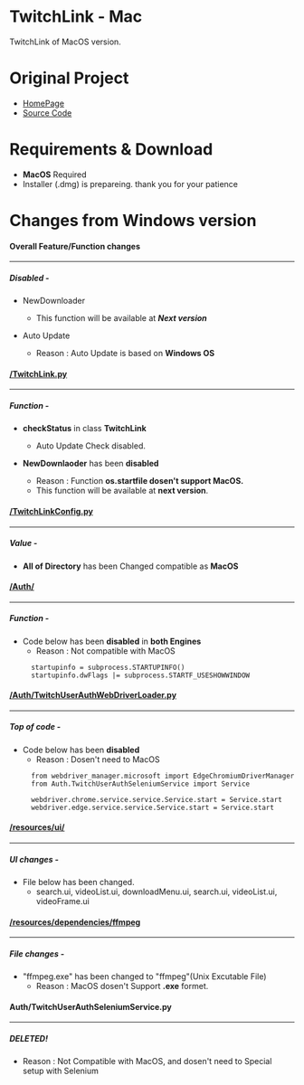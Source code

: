 # TwitchLink - Mac
TwitchLink of MacOS version.


# Original Project
- [HomePage](https://twitchlink.github.io)
- [Source Code](https://github.com/devhotteok/TwitchLink)


# Requirements & Download

- **MacOS** Required
- Installer (.dmg) is prepareing. thank you for your patience


# Changes from Windows version

#### Overall Feature/Function changes
***
##### Disabled -

- NewDownloader
    - This function will be available at ***Next version***
  
- Auto Update
    - Reason : Auto Update is based on **Windows OS**  




#### [/TwitchLink.py](https://github.com/Leatherback-Azi/TwitchLink-MacOS/blob/main/TwitchLink.py)
***
##### Function -

- **checkStatus** in class **TwitchLink**

    - Auto Update Check disabled.

- **NewDownlaoder** has been **disabled**

    - Reason : Function **os.startfile dosen't support MacOS.**
    - This function will be available at **next version**.
   
   
#### [/TwitchLinkConfig.py](https://github.com/Leatherback-Azi/TwitchLink-MacOS/blob/main/TwitchLinkConfig.py) 
***
##### Value -

* **All of Directory** has been Changed compatible as **MacOS**

#### [/Auth/](https://github.com/Leatherback-Azi/TwitchLink-MacOS/tree/main/Auth)
***
##### Function -

- Code below has been **disabled** in **both Engines**
    - Reason : Not compatible with MacOS
    <pre><code>  startupinfo = subprocess.STARTUPINFO()
    startupinfo.dwFlags |= subprocess.STARTF_USESHOWWINDOW    </code></pre>


#### [/Auth/TwitchUserAuthWebDriverLoader.py](https://github.com/Leatherback-Azi/TwitchLink-MacOS/blob/main/Auth/TwitchUserAuthWebDriverLoader.py)
***
##### Top of code -

- Code below has been **disabled**
    - Reason : Dosen't need to MacOS
    <pre><code>  from webdriver_manager.microsoft import EdgeChromiumDriverManager
    from Auth.TwitchUserAuthSeleniumService import Service

    webdriver.chrome.service.service.Service.start = Service.start
    webdriver.edge.service.service.Service.start = Service.start  </code></pre>
    
    
#### [/resources/ui/](https://github.com/Leatherback-Azi/TwitchLink-MacOS/tree/main/resources/ui)
***
##### UI changes -

- File below has been changed.
    - search.ui, videoList.ui, downloadMenu.ui, search.ui, videoList.ui, videoFrame.ui


#### [/resources/dependencies/ffmpeg](https://github.com/Leatherback-Azi/TwitchLink-MacOS/blob/main/resources/dependencies/ffmpeg)
***
##### File changes -
- "ffmpeg.exe" has been changed to "ffmpeg"(Unix Excutable File)
    - Reason : MacOS dosen't Support **.exe** formet.
    
    
#### Auth/TwitchUserAuthSeleniumService.py
***
##### DELETED!

- Reason : Not Compatible with MacOS, and dosen't need to Special setup with Selenium


